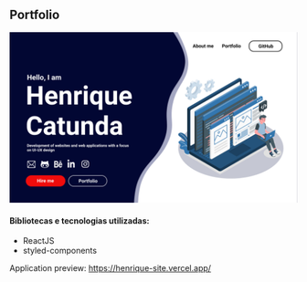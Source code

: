 ## Portfolio 

![Tela do portfolio](https://github.com/henriquecatunda/Henrique-site/blob/master/portfolio.png)

#### Bibliotecas e tecnologias utilizadas:

* ReactJS
* styled-components


Application preview: https://henrique-site.vercel.app/
